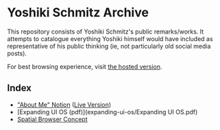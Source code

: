 # Yoshiki Schmitz Archive

This repository consists of Yoshiki Schmitz's public remarks/works. It attempts to catalogue everything Yoshiki himself would have included as representative of his public thinking (ie, not particularly old social media posts).

For best browsing experience, visit [the hosted version](https://yoshikischmitz-archive.github.io/archive/).

## Index

- ["About Me" Notion](about-me-notion-html/About%20Me%20f1cfef8487564cbe993677195b44dc8a.html) ([Live Version](https://www.notion.so/About-Me-7543563c194748f4a500d2c164bd3057))
- [Expanding UI OS (pdf)](expanding-ui-os/Expanding UI OS.pdf)
- [Spatial Browser Concept](spatial-browser/spatial-browser.md)
